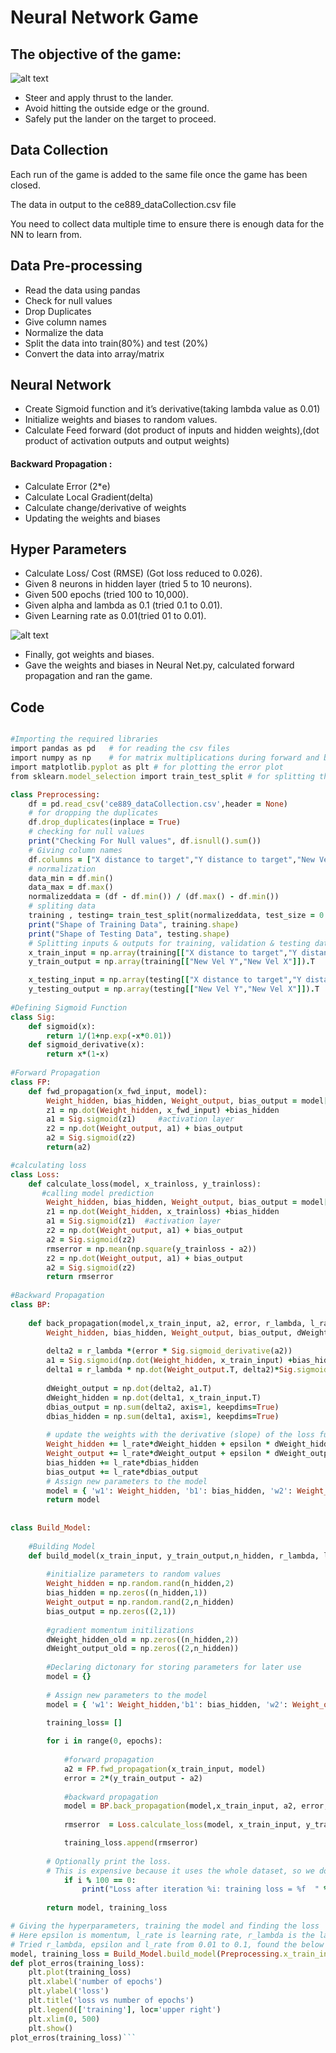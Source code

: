# Neural Network Game
## The objective of the game:

![alt text](https://github.com/Yash4850/DataScience/blob/main/Rocket%20Landing%20Neural%20Netwotk/Figures/Rocket.PNG)

- Steer and apply thrust to the lander.
- Avoid hitting the outside edge or the ground.
- Safely put the lander on the target to proceed.
## Data Collection
Each run of the game is added to the same file once the game has been closed.

The data in output to the ce889_dataCollection.csv file

You need to collect data multiple time to ensure there is enough data for the NN to learn from. 

## Data Pre-processing
- Read the data using pandas
- Check for null values
- Drop Duplicates
- Give column names
- Normalize the data 
- Split the data into train(80%) and test (20%)
- Convert the data into array/matrix

## Neural Network
- Create Sigmoid function and it’s derivative(taking lambda value as 0.01)
- Initialize weights and biases to random values.
- Calculate Feed forward (dot product of inputs and hidden weights),(dot product of activation outputs and output weights)
#### Backward Propagation :
- Calculate Error (2*e)
- Calculate Local Gradient(delta)
- Calculate change/derivative of weights
- Updating the weights and biases

## Hyper Parameters
- Calculate Loss/ Cost (RMSE) (Got loss reduced to 0.026).
- Given 8 neurons in hidden layer (tried 5 to 10 neurons).
- Given 500 epochs (tried 100 to 10,000).
- Given alpha and lambda as 0.1 (tried 0.1 to 0.01).
- Given Learning rate as 0.01(tried 01 to 0.01).

![alt text](https://github.com/Yash4850/DataScience/blob/main/Rocket%20Landing%20Neural%20Netwotk/Figures/Picture1.png)

- Finally, got weights and biases.
- Gave the weights and biases in Neural Net.py, calculated forward propagation and ran the game.

## Code
```ruby

#Importing the required libraries
import pandas as pd   # for reading the csv files 
import numpy as np    # for matrix multiplications during forward and backward propagations
import matplotlib.pyplot as plt # for plotting the error plot
from sklearn.model_selection import train_test_split # for splitting the data into train and test

class Preprocessing:
    df = pd.read_csv('ce889_dataCollection.csv',header = None)
    # for dropping the duplicates
    df.drop_duplicates(inplace = True)
    # checking for null values
    print("Checking For Null values", df.isnull().sum())
    # Giving column names
    df.columns = ["X distance to target","Y distance to target","New Vel Y","New Vel X"]
    # normalization
    data_min = df.min()
    data_max = df.max()
    normalizeddata = (df - df.min()) / (df.max() - df.min())
    # spliting data
    training , testing= train_test_split(normalizeddata, test_size = 0.2)
    print("Shape of Training Data", training.shape)
    print("Shape of Testing Data", testing.shape)
    # Splitting inputs & outputs for training, validation & testing data
    x_train_input = np.array(training[["X distance to target","Y distance to target"]]).T
    y_train_output = np.array(training[["New Vel Y","New Vel X"]]).T

    x_testing_input = np.array(testing[["X distance to target","Y distance to target"]]).T
    y_testing_output = np.array(testing[["New Vel Y","New Vel X"]]).T
    
#Defining Sigmoid Function
class Sig:
    def sigmoid(x):  
        return 1/(1+np.exp(-x*0.01))
    def sigmoid_derivative(x):  
        return x*(1-x)
      
#Forward Propagation
class FP:
    def fwd_propagation(x_fwd_input, model):    
        Weight_hidden, bias_hidden, Weight_output, bias_output = model['w1'], model['b1'], model['w2'], model['b2']
        z1 = np.dot(Weight_hidden, x_fwd_input) +bias_hidden
        a1 = Sig.sigmoid(z1)     #activation layer
        z2 = np.dot(Weight_output, a1) + bias_output
        a2 = Sig.sigmoid(z2)
        return(a2)

#calculating loss
class Loss:
    def calculate_loss(model, x_trainloss, y_trainloss):
       #calling model prediction
        Weight_hidden, bias_hidden, Weight_output, bias_output = model['w1'], model['b1'], model['w2'], model['b2']
        z1 = np.dot(Weight_hidden, x_trainloss) +bias_hidden
        a1 = Sig.sigmoid(z1)  #activation layer
        z2 = np.dot(Weight_output, a1) + bias_output
        a2 = Sig.sigmoid(z2) 
        rmserror = np.mean(np.square(y_trainloss - a2))
        z2 = np.dot(Weight_output, a1) + bias_output
        a2 = Sig.sigmoid(z2)
        return rmserror
   
#Backward Propagation
class BP:
    
    def back_propagation(model,x_train_input, a2, error, r_lambda, l_rate, epsilon):
        Weight_hidden, bias_hidden, Weight_output, bias_output, dWeight_hidden_old, dWeight_output_old = model['w1'], model['b1'], model['w2'], model['b2'], model['dw1_old'], model['dw2_old']
    
        delta2 = r_lambda *(error * Sig.sigmoid_derivative(a2))
        a1 = Sig.sigmoid(np.dot(Weight_hidden, x_train_input) +bias_hidden)  
        delta1 = r_lambda * np.dot(Weight_output.T, delta2)*Sig.sigmoid_derivative(a1)
      
        dWeight_output = np.dot(delta2, a1.T)
        dWeight_hidden = np.dot(delta1, x_train_input.T)
        dbias_output = np.sum(delta2, axis=1, keepdims=True)
        dbias_hidden = np.sum(delta1, axis=1, keepdims=True)
        
        # update the weights with the derivative (slope) of the loss function
        Weight_hidden += l_rate*dWeight_hidden + epsilon * dWeight_hidden_old
        Weight_output += l_rate*dWeight_output + epsilon * dWeight_output_old
        bias_hidden += l_rate*dbias_hidden
        bias_output += l_rate*dbias_output
        # Assign new parameters to the model
        model = { 'w1': Weight_hidden, 'b1': bias_hidden, 'w2': Weight_output, 'b2': bias_output, "dw1_old":dWeight_hidden, "dw2_old": dWeight_output}
        return model
  
 
class Build_Model:
    
    #Building Model
    def build_model(x_train_input, y_train_output,n_hidden, r_lambda, l_rate, epsilon, epochs):
    
        #initialize parameters to random values
        Weight_hidden = np.random.rand(n_hidden,2) 
        bias_hidden = np.zeros((n_hidden,1))
        Weight_output = np.random.rand(2,n_hidden) 
        bias_output = np.zeros((2,1))
    
        #gradient momentum initilizations
        dWeight_hidden_old = np.zeros((n_hidden,2))
        dWeight_output_old = np.zeros((2,n_hidden))
    
        #Declaring dictonary for storing parameters for later use
        model = {}
    
        # Assign new parameters to the model
        model = { 'w1': Weight_hidden,'b1': bias_hidden, 'w2': Weight_output, 'b2': bias_output, "dw1_old":dWeight_hidden_old, "dw2_old": dWeight_output_old}
    
        training_loss= []

        for i in range(0, epochs):
        
            #forward propagation
            a2 = FP.fwd_propagation(x_train_input, model)
            error = 2*(y_train_output - a2)
        
            #backward propagation
            model = BP.back_propagation(model,x_train_input, a2, error, r_lambda, l_rate, epsilon)
                
            rmserror  = Loss.calculate_loss(model, x_train_input, y_train_output)

            training_loss.append(rmserror)
        
        # Optionally print the loss.
        # This is expensive because it uses the whole dataset, so we don't want to do it too often.
            if i % 100 == 0:
                print("Loss after iteration %i: training loss = %f  " %(i,rmserror))
     
        return model, training_loss

# Giving the hyperparameters, training the model and finding the loss
# Here epsilon is momentum, l_rate is learning rate, r_lambda is the lambda in activation function (sigmoid)
# Tried r_lambda, epsilon and l_rate from 0.01 to 0.1, found the below values as best
model, training_loss = Build_Model.build_model(Preprocessing.x_train_input, Preprocessing.y_train_output,n_hidden= 8, epochs = 501, epsilon=0.1, r_lambda = 0.1, l_rate=0.01)
def plot_erros(training_loss):
    plt.plot(training_loss)
    plt.xlabel('number of epochs')
    plt.ylabel('loss')
    plt.title('loss vs number of epochs')
    plt.legend(['training'], loc='upper right')
    plt.xlim(0, 500)
    plt.show()
plot_erros(training_loss)```
